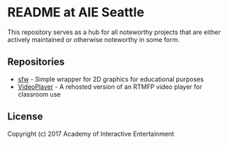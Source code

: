 # README at AIE Seattle

This repository serves as a hub for all noteworthy projects that are either
actively maintained or otherwise noteworthy in some form.

## Repositories
- [sfw][sfw] - Simple wrapper for 2D graphics for educational purposes
- [VideoPlayer][VideoPlayer] - A rehosted version of an RTMFP video player for classroom use 

[sfw]:https://github.com/AIE-Seattle-Prog/sfw
[VideoPlayer]:https://aie-seattle-prog.github.io/VideoPlayer/

## License

Copyright (c) 2017 Academy of Interactive Entertainment
